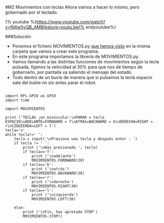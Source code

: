#M2 Movimientos con teclas
Ahora vamos a hacer lo mismo, pero gobernado por el teclado:

{% youtube %}https://www.youtube.com/watch?v=fb6w5yQB_AM&feature=youtu.be{% endyoutube%}

###Solución
* Ponemos el fichero MOVIMIENTOS.py [que hemos visto](/24-libreria-movimientospy.md) en la misma carpeta que vamos a crear este programa.
* En este programa importamos la librería de MOVIMIENTOS.py.
* Vamos llamando a las distintas funciones de movimientos según la tecla pulsada, fijamos la velocidad al 30% para que nos de tiempo de gobernarlo, por pantalla va saliendo el mensaje del estado.
* Todo dentro de un bucle de manera que si pulsamos la tecla espacio sale del buble no sin antes parar el robot.

```cpp+lineNumbers:true

import RPi.GPIO as GPIO
import time

import MOVIMIENTOS

print ('TECLAS ¡en minúscula!:\nPARAR = tecla ESPACIO\nADELANTE=FORDWARD = f\nATRAS=BACKWARD = b\nDERECHA=RIGHT = r\nIZQUIERDA=LEFT = l')
tecla='x' 
while tecla!=' ':
    tecla = input('\nPresiona una tecla y después enter : ')
    if tecla != ' ':
        print ('\nHas presionado ', tecla)
        if tecla=='f':
            print ('\nadelante')
            MOVIMIENTOS.FORDWARD(30)
        if tecla=='b':
            print ('\natrás')
            MOVIMIENTOS.BACKWARD(30)
        if tecla=='r':
            print ('\nderecha')
            MOVIMIENTOS.RIGHT(30)
        if tecla=='l':
            print ('\nizquierda')
            MOVIMIENTOS.LEFT(30)
            
    else:
        print ('\nFin, has apretado STOP')
        MOVIMIENTOS.STOP()
```